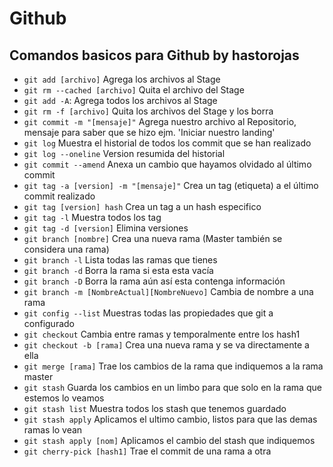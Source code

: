 # Github<!-- omit in toc -->

## Comandos basicos para Github by hastorojas<!-- omit in toc -->

* `git add [archivo]` Agrega los archivos al Stage
* `git rm --cached [archivo]` Quita el archivo del Stage
* `git add -A`: 	Agrega todos los archivos al Stage
* `git rm -f [archivo]` Quita los archivos del Stage y los borra
* `git commit -m "[mensaje]"` Agrega nuestro archivo al Repositorio, mensaje para saber que se hizo ejm. 'Iniciar nuestro landing'
* `git log`	Muestra el historial de todos los commit que se han realizado
* `git log --oneline`	Version resumida del historial
* `git commit --amend` Anexa un cambio que hayamos olvidado al último commit
* `git tag -a [version] -m "[mensaje]"`	Crea un tag (etiqueta) a el último commit realizado
* `git tag [version] hash` Crea un tag a un hash especifico
* `git tag -l` Muestra todos los tag
* `git tag -d [version]` Elimina versiones
* `git branch [nombre]` Crea una nueva rama (Master también se considera una rama)
* `git branch -l` Lista todas las ramas que tienes
* `git branch -d`	Borra la rama si esta esta vacía
* `git branch -D` Borra la rama aún así esta contenga información
* `git branch -m [NombreActual][NombreNuevo]` Cambia de nombre a una rama
* `git config --list` Muestras todas las propiedades que git a configurado
* `git checkout` Cambia entre ramas y temporalmente entre los hash1
* `git checkout -b [rama]` Crea una nueva rama y se va directamente a ella
* `git merge [rama]` Trae los cambios de la rama que indiquemos a la rama master
* `git stash` Guarda los cambios en un limbo para que solo en la rama que estemos lo veamos
* `git stash list` Muestra todos los stash que tenemos guardado
* `git stash apply` Aplicamos el ultimo cambio, listos para que las demas ramas lo vean
* `git stash apply [nom]` Aplicamos el cambio del stash que indiquemos
* `git cherry-pick [hash1]` Trae el commit de una rama a otra
